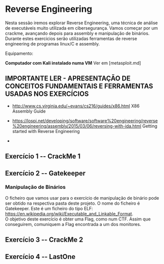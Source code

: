 # Reverse Engineering 
Nesta sessão iremos explorar Reverse Engineering, uma técnica de análise de executáveis muito utilizada em cibersegurança. Vamos começar por um crackme, avançando depois para assembly e manipulação de binários. Durante estes exercicios serão utilizadas ferramentas de reverse engineering de programas linux/C e assembly.

Equipamento:  

**Computador com Kali instalado numa VM** Ver em [metasploit.md]



<!--Software a instalar:
%- IDA -> https://en.wikipedia.org/wiki/Interactive_Disassembler <br/> Tutorial https://www.youtube.com/watch?v=3FnyzJ6bTEs
-->



## IMPORTANTE LER - APRESENTAÇÃO DE CONCEITOS FUNDAMENTAIS E FERRAMENTAS USADAS NOS EXERCÍCIOS

- http://www.cs.virginia.edu/~evans/cs216/guides/x86.html   X86 Assembly Guide

- https://lospi.net/developing/software/software%20engineering/reverse%20engineering/assembly/2015/03/06/reversing-with-ida.html Getting started with Reverse Engineering 

-  







## Exercício 1 -- CrackMe 1

## Exercício 2 -- Gatekeeper

### Manipulação de Binários

O ficheiro que vamos usar para o exercício de manipulação de binário pode ser obtido na respectiva pasta deste projeto.
O nome do ficheiro é Gatekeeper. Este é um ficheiro do tipo ELF: https://en.wikipedia.org/wiki/Executable_and_Linkable_Format.
<br/> O objetivo deste exercício é obter uma Flag, como num CTF. Assim que conseguirem, comuniquem a Flag encontrada a um dos monitores. 

## Exercício 3 -- CrackMe 2

## Exercício 4 -- LastOne







